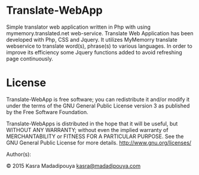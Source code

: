 Translate-WebApp
================

Simple translator web application written in Php with using mymemory.translated.net web-service.
Translate Web Application has been developed with Php, CSS and Jquery. It utilizes MyMemorry translate webservice to translate word(s), phrase(s) to various languages. In order to improve its efficiency some Jquery functions added to avoid refreshing page continuously.

License
================
Translate-WebApp is free software; you can redistribute it and/or modify it under the terms of the GNU General Public License version 3 as published by the Free Software Foundation.

Translate-WebApps is distributed in the hope that it will be useful, but WITHOUT ANY WARRANTY; without even the implied warranty of MERCHANTABILITY or FITNESS FOR A PARTICULAR PURPOSE.  See the GNU General Public License for more details.  <http://www.gnu.org/licenses/>

Author(s):

© 2015 Kasra Madadipouya <kasra@madadipouya.com>
